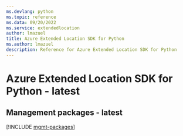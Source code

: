 ```yaml
---
ms.devlang: python
ms.topic: reference
ms.data: 09/20/2022
ms.service: extendedlocation
author: lmazuel
title: Azure Extended Location SDK for Python
ms.author: lmazuel
description: Reference for Azure Extended Location SDK for Python
---
```

# Azure Extended Location SDK for Python - latest

## Management packages - latest
[!INCLUDE [mgmt-packages](extended-location-mgmt-index.md)]